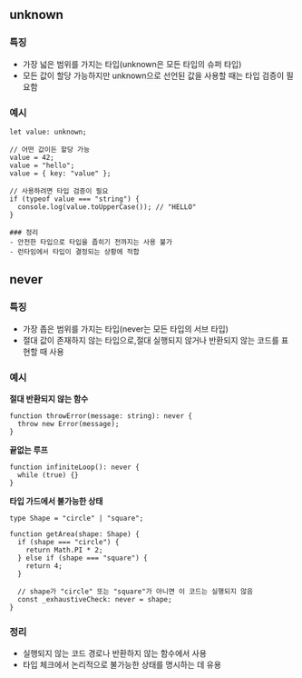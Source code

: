 ## unknown

### 특징

- 가장 넓은 범위를 가지는 타입(unknown은 모든 타입의 슈퍼 타입)
- 모든 값이 할당 가능하지만 unknown으로 선언된 값을 사용할 때는 타입 검증이 필요함

### 예시

```
let value: unknown;

// 어떤 값이든 할당 가능
value = 42;
value = "hello";
value = { key: "value" };

// 사용하려면 타입 검증이 필요
if (typeof value === "string") {
  console.log(value.toUpperCase()); // "HELLO"
}

### 정리
- 안전한 타입으로 타입을 좁히기 전까지는 사용 불가
- 런타임에서 타입이 결정되는 상황에 적합
```

## never

### 특징

- 가장 좁은 범위를 가지는 타입(never는 모든 타입의 서브 타입)
- 절대 값이 존재하지 않는 타입으로,절대 실행되지 않거나 반환되지 않는 코드를 표현할 때 사용

### 예시

**절대 반환되지 않는 함수**

```
function throwError(message: string): never {
  throw new Error(message);
}
```

**끝없는 루프**

```
function infiniteLoop(): never {
  while (true) {}
}
```

**타입 가드에서 불가능한 상태**

```
type Shape = "circle" | "square";

function getArea(shape: Shape) {
  if (shape === "circle") {
    return Math.PI * 2;
  } else if (shape === "square") {
    return 4;
  }

  // shape가 "circle" 또는 "square"가 아니면 이 코드는 실행되지 않음
  const _exhaustiveCheck: never = shape; 
}
```

### 정리

- 실행되지 않는 코드 경로나 반환하지 않는 함수에서 사용
- 타입 체크에서 논리적으로 불가능한 상태를 명시하는 데 유용
